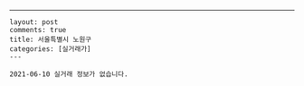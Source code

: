 ---
    layout: post
    comments: true
    title: 서울특별시 노원구
    categories: [실거래가]
    ---

    2021-06-10 실거래 정보가 없습니다.

    